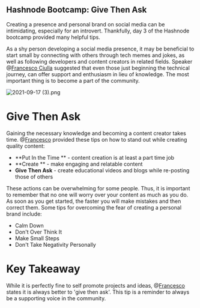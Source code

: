 ## Hashnode Bootcamp: Give Then Ask

Creating a presence and personal brand on social media can be intimidating, especially for an introvert.  Thankfully, day 3 of the Hashnode bootcamp provided many helpful tips.

As a shy person developing a social media presence, it may be beneficial to start small by connecting with others through tech memes and jokes, as well as following developers and content creators in related fields.  Speaker @[Francesco Ciulla](@FrancescoCiulla) suggested that even those just beginning the technical journey, can offer support and enthusiasm in lieu of knowledge. The most important thing is to become a part of the community.  


![2021-09-17 (3).png](https://cdn.hashnode.com/res/hashnode/image/upload/v1632199010916/SZbzNGP-d.png)

# Give Then Ask

Gaining the necessary knowledge and becoming a content creator takes time.  @[Francesco](@FrancescoCiulla) provided these tips on how to stand out while creating quality content:

* **Put In the Time ** - content creation is at least a part time job
* **Create ** - make engaging and relatable content
*  **Give Then Ask** - create educational videos and blogs while re-posting those of others

These actions can be overwhelming for some people.  Thus, it is important to remember that no one will worry over your content as much as you do.  As soon as you get started, the faster you will make mistakes and then correct them.  Some tips for overcoming the fear of creating a personal brand include:

* Calm Down
* Don't Over Think It
* Make Small Steps
* Don't Take Negativity Personally 

# Key Takeaway

While it is perfectly fine to self promote projects and ideas, @[Francesco](@FrancescoCiulla) states it is always better to 'give then ask'.  This tip is a reminder to always be a supporting voice in the community.
